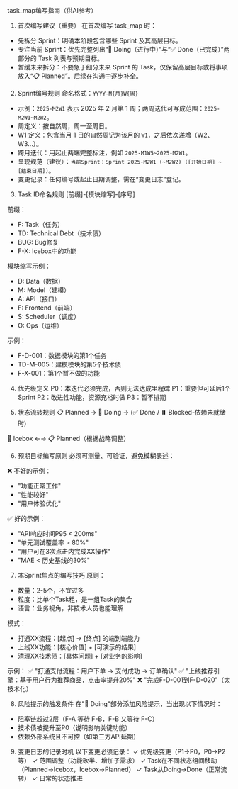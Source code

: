 task_map编写指南（供AI参考）
1. 首次编写建议（重要）
在首次编写 task_map 时：
- 先拆分 Sprint：明确本阶段包含哪些 Sprint 及其高层目标。
- 专注当前 Sprint：优先完整列出“🚧 Doing（进行中）”与“✅ Done（已完成）”两部分的 Task 列表与预期目标。
- 暂缓未来拆分：不要急于细分未来 Sprint 的 Task，仅保留高层目标或将事项放入“📋 Planned”。后续在沟通中逐步补全。

2. Sprint编号规则
命名格式：`YYYY-M{月}W{周}`

- 示例：`2025-M2W1` 表示 2025 年 2 月第 1 周；两周迭代可写成范围：`2025-M2W1~M2W2`。
- 周定义：按自然周，周一至周日。
- W1 定义：包含当月 1 日的自然周记为该月的 `W1`，之后依次递增（W2、W3…）。
- 跨月迭代：用起止两端完整标注，例如 `2025-M1W5~2025-M2W1`。
- 呈现规范（建议）：`当前Sprint：Sprint 2025-M2W1 (~M2W2) ([开始日期] ~ [结束日期])`。
- 变更记录：任何编号或起止日期调整，需在“变更日志”登记。

3. Task ID命名规则
[前缀]-[模块缩写]-[序号]

前缀：
- F: Task（任务）
- TD: Technical Debt（技术债）
- BUG: Bug修复
- F-X: Icebox中的功能

模块缩写示例：
- D: Data（数据）
- M: Model（建模）
- A: API（接口）
- F: Frontend（前端）
- S: Scheduler（调度）
- O: Ops（运维）

示例：
- F-D-001：数据模块的第1个任务
- TD-M-005：建模模块的第5个技术债
- F-X-001：第1个暂不做的功能

4. 优先级定义
P0：本迭代必须完成，否则无法达成里程碑
P1：重要但可延后1个Sprint
P2：改进性功能，资源充裕时做
P3：暂不排期

5. 状态流转规则
📋 Planned → 🚧 Doing → (✅ Done /  ⏸️ Blocked-依赖未就绪时)
         
🧊 Icebox ←→ 📋 Planned（根据战略调整）

6. 预期目标编写原则
必须可测量、可验证，避免模糊表述：

❌ 不好的示例：
- "功能正常工作"
- "性能较好"
- "用户体验优化"

✅ 好的示例：
- "API响应时间P95 < 200ms"
- "单元测试覆盖率 > 80%"
- "用户可在3次点击内完成XX操作"
- "MAE < 历史基线的30%"

7. 本Sprint焦点的编写技巧
原则：
- 数量：2-5个，不宜过多
- 粒度：比单个Task粗，是一组Task的集合
- 语言：业务视角，非技术人员也能理解

模式：
- 打通XX流程：[起点] → [终点] 的端到端能力
- 上线XX功能：[核心价值] + [可演示的结果]
- 清理XX技术债：[具体问题] + [对业务的影响]

示例：
✅ "打通支付流程：用户下单 → 支付成功 → 订单确认"
✅ "上线推荐引擎：基于用户行为推荐商品，点击率提升20%"
❌ "完成F-D-001到F-D-020"（太技术化）

8. 风险提示的触发条件
在"🚧 Doing"部分添加风险提示，当出现以下情况时：
- 阻塞链超过2层（F-A 等待 F-B，F-B 又等待 F-C）
- 技术债被提升至P0（说明影响关键功能）
- 依赖外部系统且不可控（如第三方API延期）

9. 变更日志的记录时机
以下变更必须记录：
✓ 优先级变更（P1→P0，P0→P2等）
✓ 范围调整（功能砍半、增加子需求）
✓ Task在不同状态组间移动（Planned→Icebox，Icebox→Planned）
✓ Task从Doing→Done（正常流转）
✓ 日常的状态推进
